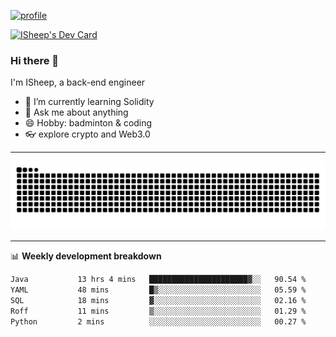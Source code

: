 [![profile](https://user-images.githubusercontent.com/54968314/208005045-e4b42f3b-833d-4242-bfcc-e764865553a2.svg)](https://www.calligrapher.ai/)

<a href="https://app.daily.dev/linziyang1106"><img src="https://api.daily.dev/devcards/v2/i4Spwx5Skx5FpTqWcwoit.png?r=kgx&type=wide" width="652" alt="ISheep's Dev Card"/></a>

### Hi there 🐏

I'm ISheep, a back-end engineer

- 🔭 I’m currently learning Solidity
- 💬 Ask me about anything
- 😄 Hobby: badminton & coding
- 👓 explore crypto and Web3.0

-------

![](https://raw.githubusercontent.com/ISheepp/ISheepp/output/github-contribution-grid-snake.svg)

-------

📊 **Weekly development breakdown**
<!--START_SECTION:waka-->

```txt
Java           13 hrs 4 mins   ██████████████████████▓░░   90.54 %
YAML           48 mins         █▒░░░░░░░░░░░░░░░░░░░░░░░   05.59 %
SQL            18 mins         ▓░░░░░░░░░░░░░░░░░░░░░░░░   02.16 %
Roff           11 mins         ▒░░░░░░░░░░░░░░░░░░░░░░░░   01.29 %
Python         2 mins          ░░░░░░░░░░░░░░░░░░░░░░░░░   00.27 %
```

<!--END_SECTION:waka-->
